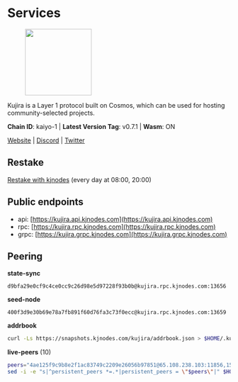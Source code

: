 # Services

<figure><img src="https://raw.githubusercontent.com/kj89/testnet_manuals/main/pingpub/logos/kujira.png" width="150" alt=""><figcaption></figcaption></figure>

Kujira is a Layer 1 protocol built on Cosmos, which can be used for  hosting community-selected projects.

**Chain ID**: kaiyo-1 | **Latest Version Tag**: v0.7.1 | **Wasm**: ON

[Website](https://kujira.app) | [Discord](https://discord.gg/teamkujira) | [Twitter](https://twitter.com/TeamKujira)

## Restake

[Restake with kjnodes](https://restake.app/kujira/kujiravaloper1tnuqj73jfn3724lqz34c27tuv80nv336sadqym) (every day at 08:00, 20:00)
## Public endpoints

* api: [https://kujira.api.kjnodes.com](https://kujira.api.kjnodes.com)
* rpc: [https://kujira.rpc.kjnodes.com](https://kujira.rpc.kjnodes.com)
* grpc: [https://kujira.grpc.kjnodes.com](https://kujira.grpc.kjnodes.com)

## Peering

**state-sync**

```text
d9bfa29e0cf9c4ce0cc9c26d98e5d97228f93b0b@kujira.rpc.kjnodes.com:13656
```

**seed-node**

```text
400f3d9e30b69e78a7fb891f60d76fa3c73f0ecc@kujira.rpc.kjnodes.com:13659
```

**addrbook**
```bash
curl -Ls https://snapshots.kjnodes.com/kujira/addrbook.json > $HOME/.kujira/config/addrbook.json
```

**live-peers** (10)
```bash
peers="4ae125f9c9b8e2f1ac83749c2209e26056b97851@65.108.238.103:11856,15679999b404a9ee027dc9f5e795d6c4fddb6cee@51.91.152.102:20000,3a7733d4b670a672db326bd6e5f8ae37e14a3dbd@138.201.226.227:26656,654b718cf71f0c6f187cf0a930cafbde551cd773@217.160.194.176:26656,b802fbfb83d6400639f17f2883f30a46ee6b05ad@51.210.223.185:32095,d9bfa29e0cf9c4ce0cc9c26d98e5d97228f93b0b@65.109.88.38:13656,0179a6055fc1e36053facef08766d06186f3cd33@65.21.200.224:11856,da2673cf09dc2c124947827f4cf5e7c17114d504@142.132.202.98:26656,de08e6178779ff3b19a8b6d22a05664392cb2b35@185.216.179.205:26656,413bd0410b649de5070b2fe8356cad356459dc37@65.108.235.165:26656"
sed -i -e "s|^persistent_peers *=.*|persistent_peers = \"$peers\"|" $HOME/.kujira/config/config.toml
```
